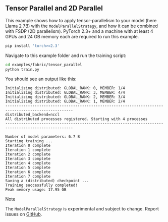 ## Tensor Parallel and 2D Parallel

This example shows how to apply tensor-parallelism to your model (here Llama 2 7B) with the `ModelParallelStrategy`, and how it can be combined with FSDP (2D parallelism).
PyTorch 2.3+ and a machine with at least 4 GPUs and 24 GB memory each are required to run this example.

```bash
pip install 'torch>=2.3'
```

Navigate to this example folder and run the training script:

```bash
cd examples/fabric/tensor_parallel
python train.py
```

You should see an output like this:

```
Initializing distributed: GLOBAL_RANK: 0, MEMBER: 1/4
Initializing distributed: GLOBAL_RANK: 3, MEMBER: 4/4
Initializing distributed: GLOBAL_RANK: 2, MEMBER: 3/4
Initializing distributed: GLOBAL_RANK: 1, MEMBER: 2/4
----------------------------------------------------------------------------------------------------
distributed_backend=nccl
All distributed processes registered. Starting with 4 processes
----------------------------------------------------------------------------------------------------

Number of model parameters: 6.7 B
Starting training ...
Iteration 0 complete
Iteration 1 complete
Iteration 2 complete
Iteration 3 complete
Iteration 4 complete
Iteration 5 complete
Iteration 6 complete
Iteration 7 complete
Saving a (distributed) checkpoint ...
Training successfully completed!
Peak memory usage: 17.95 GB
```

> [!NOTE]
> The `ModelParallelStrategy` is experimental and subject to change. Report issues on [GitHub](https://github.com/Lightning-AI/pytorch-lightning/issues).